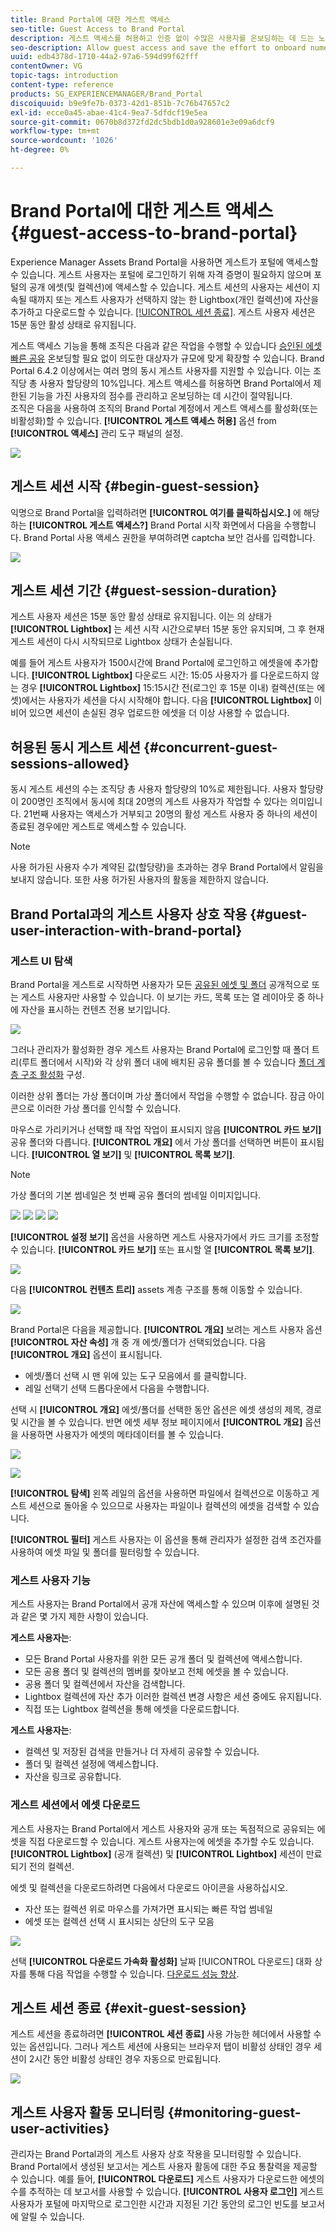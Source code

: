 ```yaml
---
title: Brand Portal에 대한 게스트 액세스
seo-title: Guest Access to Brand Portal
description: 게스트 액세스를 허용하고 인증 없이 수많은 사용자를 온보딩하는 데 드는 노력을 절약하십시오.
seo-description: Allow guest access and save the effort to onboard numerous users without authentication.
uuid: edb4378d-1710-44a2-97a6-594d99f62fff
contentOwner: VG
topic-tags: introduction
content-type: reference
products: SG_EXPERIENCEMANAGER/Brand_Portal
discoiquuid: b9e9fe7b-0373-42d1-851b-7c76b47657c2
exl-id: ecce0a45-abae-41c4-9ea7-5dfdcf19e5ea
source-git-commit: 0670b8d372fd2dc5bdb1d0a928601e3e09a6dcf9
workflow-type: tm+mt
source-wordcount: '1026'
ht-degree: 0%

---
```


# Brand Portal에 대한 게스트 액세스 {#guest-access-to-brand-portal}

Experience Manager Assets Brand Portal을 사용하면 게스트가 포털에 액세스할 수 있습니다. 게스트 사용자는 포털에 로그인하기 위해 자격 증명이 필요하지 않으며 포털의 공개 에셋(및 컬렉션)에 액세스할 수 있습니다. 게스트 세션의 사용자는 세션이 지속될 때까지 또는 게스트 사용자가 선택하지 않는 한 Lightbox(개인 컬렉션)에 자산을 추가하고 다운로드할 수 있습니다. [[!UICONTROL 세션 종료]](#exit-guest-session). 게스트 사용자 세션은 15분 동안 활성 상태로 유지됩니다.

게스트 액세스 기능을 통해 조직은 다음과 같은 작업을 수행할 수 있습니다 [승인된 에셋 빠른 공유](../using/brand-portal-sharing-folders.md#how-to-share-folders) 온보딩할 필요 없이 의도한 대상자가 규모에 맞게 확장할 수 있습니다. Brand Portal 6.4.2 이상에서는 여러 명의 동시 게스트 사용자를 지원할 수 있습니다. 이는 조직당 총 사용자 할당량의 10%입니다. 게스트 액세스를 허용하면 Brand Portal에서 제한된 기능을 가진 사용자의 점수를 관리하고 온보딩하는 데 시간이 절약됩니다.\
조직은 다음을 사용하여 조직의 Brand Portal 계정에서 게스트 액세스를 활성화(또는 비활성화)할 수 있습니다. **[!UICONTROL 게스트 액세스 허용]** 옵션 from **[!UICONTROL 액세스]** 관리 도구 패널의 설정.

<!--
Comment Type: annotation
Last Modified By: mgulati
Last Modified Date: 2018-08-17T10:42:59.879-0400
Removed the first para: "AEM Assets Brand Portal allows public users to enter the portal anonymously and have restricted access to the allowed public resources as guests. Organization users with guest role need not seek access and authentication from administrators."
-->

![](assets/enable-guest-access.png)

## 게스트 세션 시작 {#begin-guest-session}

익명으로 Brand Portal을 입력하려면 **[!UICONTROL 여기를 클릭하십시오.]** 에 해당하는 **[!UICONTROL 게스트 액세스?]** Brand Portal 시작 화면에서 다음을 수행합니다. Brand Portal 사용 액세스 권한을 부여하려면 captcha 보안 검사를 입력합니다.

![](assets/bp-login-screen.png)

## 게스트 세션 기간 {#guest-session-duration}

게스트 사용자 세션은 15분 동안 활성 상태로 유지됩니다.
이는 의 상태가 **[!UICONTROL Lightbox]** 는 세션 시작 시간으로부터 15분 동안 유지되며, 그 후 현재 게스트 세션이 다시 시작되므로 Lightbox 상태가 손실됩니다.

예를 들어 게스트 사용자가 1500시간에 Brand Portal에 로그인하고 에셋을에 추가합니다. **[!UICONTROL Lightbox]** 다운로드 시간: 15:05 사용자가 를 다운로드하지 않는 경우 **[!UICONTROL Lightbox]** 15:15시간 전(로그인 후 15분 이내) 컬렉션(또는 에셋)에서는 사용자가 세션을 다시 시작해야 합니다. 다음 **[!UICONTROL Lightbox]** 이 비어 있으면 세션이 손실된 경우 업로드한 에셋을 더 이상 사용할 수 없습니다.

## 허용된 동시 게스트 세션 {#concurrent-guest-sessions-allowed}

동시 게스트 세션의 수는 조직당 총 사용자 할당량의 10%로 제한됩니다. 사용자 할당량이 200명인 조직에서 동시에 최대 20명의 게스트 사용자가 작업할 수 있다는 의미입니다. 21번째 사용자는 액세스가 거부되고 20명의 활성 게스트 사용자 중 하나의 세션이 종료된 경우에만 게스트로 액세스할 수 있습니다.

>[!NOTE]
>
>사용 허가된 사용자 수가 계약된 값(할당량)을 초과하는 경우 Brand Portal에서 알림을 보내지 않습니다. 또한 사용 허가된 사용자의 활동을 제한하지 않습니다.

## Brand Portal과의 게스트 사용자 상호 작용 {#guest-user-interaction-with-brand-portal}

### 게스트 UI 탐색

Brand Portal을 게스트로 시작하면 사용자가 모든 [공유된 에셋 및 폴더](../using/brand-portal-sharing-folders.md#sharefolders) 공개적으로 또는 게스트 사용자만 사용할 수 있습니다. 이 보기는 카드, 목록 또는 열 레이아웃 중 하나에 자산을 표시하는 컨텐츠 전용 보기입니다.

![](assets/disabled-folder-hierarchy1.png)

그러나 관리자가 활성화한 경우 게스트 사용자는 Brand Portal에 로그인할 때 폴더 트리(루트 폴더에서 시작)와 각 상위 폴더 내에 배치된 공유 폴더를 볼 수 있습니다 [폴더 계층 구조 활성화](../using/brand-portal-general-configuration.md#main-pars-header-1621071021) 구성.

이러한 상위 폴더는 가상 폴더이며 가상 폴더에서 작업을 수행할 수 없습니다. 잠금 아이콘으로 이러한 가상 폴더를 인식할 수 있습니다.

마우스로 가리키거나 선택할 때 작업 작업이 표시되지 않음 **[!UICONTROL 카드 보기]**&#x200B;공유 폴더와 다릅니다. **[!UICONTROL 개요]** 에서 가상 폴더를 선택하면 버튼이 표시됩니다. **[!UICONTROL 열 보기]** 및 **[!UICONTROL 목록 보기]**.

>[!NOTE]
>
>가상 폴더의 기본 썸네일은 첫 번째 공유 폴더의 썸네일 이미지입니다.

![](assets/enabled-hierarchy1.png) ![](assets/hierarchy1-nonadmin.png) ![](assets/hierarchy-nonadmin.png) ![](assets/hierarchy2-nonadmin.png)

**[!UICONTROL 설정 보기]** 옵션을 사용하면 게스트 사용자가에서 카드 크기를 조정할 수 있습니다. **[!UICONTROL 카드 보기]** 또는 표시할 열 **[!UICONTROL 목록 보기]**.

![](assets/nav-guest-user.png)

다음 **[!UICONTROL 컨텐츠 트리]** assets 계층 구조를 통해 이동할 수 있습니다.

![](assets/guest-login-ui.png)

Brand Portal은 다음을 제공합니다. **[!UICONTROL 개요]** 보려는 게스트 사용자 옵션 **[!UICONTROL 자산 속성]** 개 중 개 에셋/폴더가 선택되었습니다. 다음 **[!UICONTROL 개요]** 옵션이 표시됩니다.

* 에셋/폴더 선택 시 맨 위에 있는 도구 모음에서 를 클릭합니다.
* 레일 선택기 선택 드롭다운에서 다음을 수행합니다.

선택 시 **[!UICONTROL 개요]** 에셋/폴더를 선택한 동안 옵션은 에셋 생성의 제목, 경로 및 시간을 볼 수 있습니다. 반면 에셋 세부 정보 페이지에서 **[!UICONTROL 개요]** 옵션을 사용하면 사용자가 에셋의 메타데이터를 볼 수 있습니다.

![](assets/overview-option-1.png)

![](assets/overview-rail-selector-1.png)

**[!UICONTROL 탐색]** 왼쪽 레일의 옵션을 사용하면 파일에서 컬렉션으로 이동하고 게스트 세션으로 돌아올 수 있으므로 사용자는 파일이나 컬렉션의 에셋을 검색할 수 있습니다.

**[!UICONTROL 필터]** 게스트 사용자는 이 옵션을 통해 관리자가 설정한 검색 조건자를 사용하여 에셋 파일 및 폴더를 필터링할 수 있습니다.

### 게스트 사용자 기능

게스트 사용자는 Brand Portal에서 공개 자산에 액세스할 수 있으며 이후에 설명된 것과 같은 몇 가지 제한 사항이 있습니다.

**게스트 사용자는**:

* 모든 Brand Portal 사용자를 위한 모든 공개 폴더 및 컬렉션에 액세스합니다.
* 모든 공용 폴더 및 컬렉션의 멤버를 찾아보고 전체 에셋을 볼 수 있습니다.
* 공용 폴더 및 컬렉션에서 자산을 검색합니다.
* Lightbox 컬렉션에 자산 추가 이러한 컬렉션 변경 사항은 세션 중에도 유지됩니다.
* 직접 또는 Lightbox 컬렉션을 통해 에셋을 다운로드합니다.

**게스트 사용자는**:

* 컬렉션 및 저장된 검색을 만들거나 더 자세히 공유할 수 있습니다.
* 폴더 및 컬렉션 설정에 액세스합니다.
* 자산을 링크로 공유합니다.

### 게스트 세션에서 에셋 다운로드

게스트 사용자는 Brand Portal에서 게스트 사용자와 공개 또는 독점적으로 공유되는 에셋을 직접 다운로드할 수 있습니다. 게스트 사용자는에 에셋을 추가할 수도 있습니다. **[!UICONTROL Lightbox]** (공개 컬렉션) 및 **[!UICONTROL Lightbox]** 세션이 만료되기 전의 컬렉션.

에셋 및 컬렉션을 다운로드하려면 다음에서 다운로드 아이콘을 사용하십시오.

* 자산 또는 컬렉션 위로 마우스를 가져가면 표시되는 빠른 작업 썸네일
* 에셋 또는 컬렉션 선택 시 표시되는 상단의 도구 모음

![](assets/download-on-guest.png)

선택 **[!UICONTROL 다운로드 가속화 활성화]** 날짜 [!UICONTROL 다운로드] 대화 상자를 통해 다음 작업을 수행할 수 있습니다. [다운로드 성능 향상](../using/accelerated-download.md).

## 게스트 세션 종료 {#exit-guest-session}

게스트 세션을 종료하려면 **[!UICONTROL 세션 종료]** 사용 가능한 헤더에서 사용할 수 있는 옵션입니다. 그러나 게스트 세션에 사용되는 브라우저 탭이 비활성 상태인 경우 세션이 2시간 동안 비활성 상태인 경우 자동으로 만료됩니다.

![](assets/end-guest-session.png)

## 게스트 사용자 활동 모니터링 {#monitoring-guest-user-activities}

관리자는 Brand Portal과의 게스트 사용자 상호 작용을 모니터링할 수 있습니다. Brand Portal에서 생성된 보고서는 게스트 사용자 활동에 대한 주요 통찰력을 제공할 수 있습니다. 예를 들어, **[!UICONTROL 다운로드]** 게스트 사용자가 다운로드한 에셋의 수를 추적하는 데 보고서를 사용할 수 있습니다. **[!UICONTROL 사용자 로그인]** 게스트 사용자가 포털에 마지막으로 로그인한 시간과 지정된 기간 동안의 로그인 빈도를 보고서에 알릴 수 있습니다.
